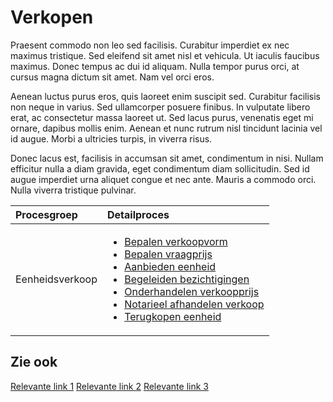 
# Verkopen

Praesent commodo non leo sed facilisis. Curabitur imperdiet ex nec maximus tristique. Sed eleifend sit amet nisl et vehicula. Ut iaculis faucibus maximus. Donec tempus ac dui id aliquam. Nulla tempor purus orci, at cursus magna dictum sit amet. Nam vel orci eros.

Aenean luctus purus eros, quis laoreet enim suscipit sed. Curabitur facilisis non neque in varius. Sed ullamcorper posuere finibus. In vulputate libero erat, ac consectetur massa laoreet ut. Sed lacus purus, venenatis eget mi ornare, dapibus mollis enim. Aenean et nunc rutrum nisl tincidunt lacinia vel id augue. Morbi a ultricies turpis, in viverra risus.

Donec lacus est, facilisis in accumsan sit amet, condimentum in nisi. Nullam efficitur nulla a diam gravida, eget condimentum diam sollicitudin. Sed id augue imperdiet urna aliquet congue et nec ante. Mauris a commodo orci. Nulla viverra tristique pulvinar.

Procesgroep | Detailproces
:--- | :---
Eenheidsverkoop| <ul><li>[Bepalen verkoopvorm](bepalen-verkoopvorm.md)</li><li>[Bepalen vraagprijs](bepalen-vraagprijs.md)</li><li>[Aanbieden eenheid](aanbieden-eenheid.md)</li><li>[Begeleiden bezichtigingen](begeleiden-bezichtigingen.md)</li><li>[Onderhandelen verkoopprijs](onderhandelen-verkoopprijs.md)</li><li>[Notarieel afhandelen verkoop](notarieel-afhandelen-verkoop.md)</li><li>[Terugkopen eenheid](terugkopen-eenheid.md)</li></ul>

## Zie ook

[Relevante link 1]( )
[Relevante link 2]( )
[Relevante link 3]( )
<!--stackedit_data:
eyJoaXN0b3J5IjpbLTkxNzk2MTcxNF19
-->